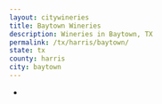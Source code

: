 ```yaml
---
layout: citywineries
title: Baytown Wineries
description: Wineries in Baytown, TX
permalink: /tx/harris/baytown/
state: tx
county: harris
city: baytown
---
```

-
